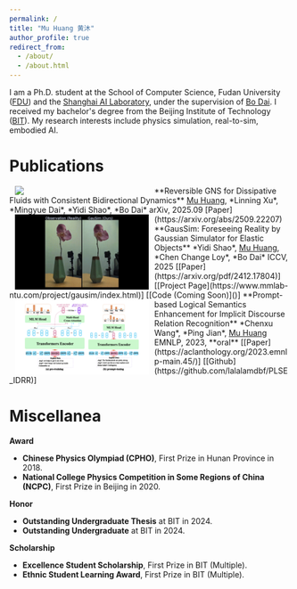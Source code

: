 ```yaml
---
permalink: /
title: "Mu Huang 黄沐"
author_profile: true
redirect_from: 
  - /about/
  - /about.html
---
```


I am a Ph.D. student at the School of Computer Science, Fudan University ([FDU](https://www.fudan.edu.cn/)) and the [Shanghai AI Laboratory](https://www.shlab.org.cn/), under the supervision of [Bo Dai](https://daibo.info/). I received my bachelor's degree from the Beijing Institute of Technology ([BIT](https://www.bit.edu.cn/)). My research interests include physics simulation, real-to-sim, embodied AI.

Publications
======
<img src='./images/teaser_page/rgns_teaser_page.png' width="240" hspace="10" align="left"/>
**Reversible GNS for Dissipative Fluids with Consistent Bidirectional Dynamics**   
<u>Mu Huang</u>, *Linning Xu*, *Mingyue Dai*, *Yidi Shao*, *Bo Dai*  
arXiv, 2025.09             
[Paper](https://arxiv.org/abs/2509.22207)

<img src='./images/teaser_page/gausim.gif' width="240" hspace="10" align="left"/>
**GausSim: Foreseeing Reality by Gaussian Simulator for Elastic Objects**   
*Yidi Shao*, <u>Mu Huang</u>, *Chen Change Loy*, *Bo Dai*  
ICCV, 2025             
[[Paper](https://arxiv.org/pdf/2412.17804)] [[Project Page](https://www.mmlab-ntu.com/project/gausim/index.html)] [[Code (Coming Soon)]()]



<img src='./images/teaser_page/PLSE-001.jpeg' width="240" hspace="10" align="left"/>
**Prompt-based Logical Semantics Enhancement for Implicit Discourse Relation Recognition**  
*Chenxu Wang*, *Ping Jian*, <u>Mu Huang</u>  
EMNLP, 2023, **oral**   
[[Paper](https://aclanthology.org/2023.emnlp-main.45/)] [[Github](https://github.com/lalalamdbf/PLSE_IDRR)]

<!-- **Prompt-based Logical Semantics Enhancement for Implicit Discourse Relation Recognition** \\
_Chenxu Wang, [Ping Jian](https://scholar.google.com/citations?user=fpyIDJUAAAAJ),_ **Mu Huang** \\
EMNLP 2023 main conference paper
![Prompt-based Logical Semantics Enhancement for Implicit Discourse Relation Recognition](/images/PLSE.jpg)
[Paper](https://aclanthology.org/2023.emnlp-main.45/), [Github](https://github.com/lalalamdbf/PLSE_IDRR) -->

Miscellanea
======
**Award**
+ **Chinese Physics Olympiad (CPHO)**, First Prize in Hunan Province in 2018.
+ **National College Physics Competition in Some Regions of China (NCPC)**, First Prize in Beijing in 2020.

**Honor**
+ **Outstanding Undergraduate Thesis** at BIT in 2024.
+ **Outstanding Undergraduate** at BIT in 2024.

**Scholarship**
+ **Excellence Student Scholarship**, First Prize in BIT (Multiple).
+ **Ethnic Student Learning Award**, First Prize in BIT (Multiple).
